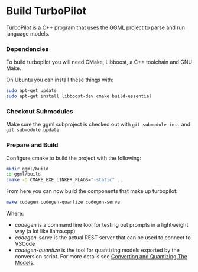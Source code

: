# Build TurboPilot

TurboPilot is a C++ program that uses the [GGML](https://github.com/ggerganov/ggml) project to parse and run language models.

### Dependencies

To build turbopilot you will need CMake, Libboost, a C++ toolchain and GNU Make.

On Ubuntu you can install these things with:

```bash
sudo apt-get update
sudo apt-get install libboost-dev cmake build-essential
```

### Checkout Submodules

Make sure the ggml subproject is checked out with `git submodule init` and `git submodule update`

### Prepare and Build

Configure cmake to build the project with the following:

```bash
mkdir ggml/build
cd ggml/build
cmake -D CMAKE_EXE_LINKER_FLAGS="-static" ..
```

From here you can now build the components that make up turbopilot:

```bash
make codegen codegen-quantize codegen-serve
```

Where:

- *codegen* is a command line tool for testing out prompts in a lightweight way (a lot like llama.cpp)
- *codegen-serve* is the actual REST server that can be used to connect to VSCode
- *codegen-quantize* is the tool for quantizing models exported by the conversion script. For more details see [Converting and Quantizing The Models](https://github.com/ravenscroftj/turbopilot/wiki/Converting-and-Quantizing-The-Models).
